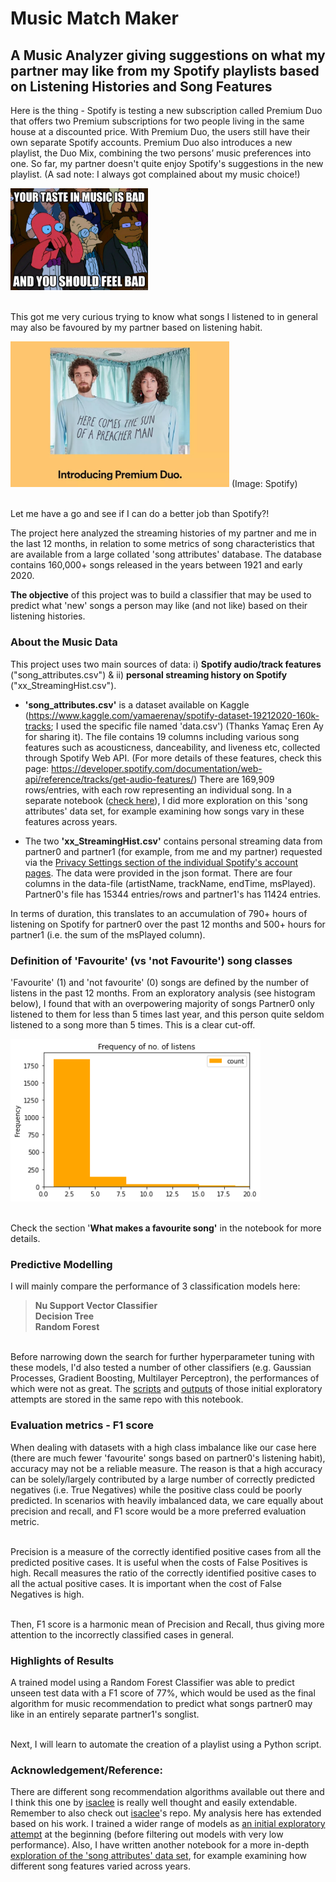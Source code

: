 # Music Match Maker
## A Music Analyzer giving suggestions on what my partner may like from my Spotify playlists based on Listening Histories and Song Features

Here is the thing - Spotify is testing a new subscription called Premium Duo that offers two Premium subscriptions for two people living in the same house at a discounted price. With Premium Duo, the users still have their own separate Spotify accounts. Premium Duo also introduces a new playlist, the Duo Mix, combining the two persons’ music preferences into one. So far, my partner doesn't quite enjoy Spotify's suggestions in the new playlist. (A sad note: I always got complained about my music choice!)   

<img src="img/badmusic.jpg" width="220">

<br>This got me very curious trying to know what songs I listened to in general may also be favoured by my partner based on listening habit. 

<img src="img/spotify_duo.jpg" width="350">
(Image: Spotify)

<br> Let me have a go and see if I can do a better job than Spotify?!

The project here analyzed the streaming histories of my partner and me in the last 12 months, in relation to some metrics of song characteristics that are available from a large collated 'song attributes' database. The database contains 160,000+ songs released in the years between 1921 and early 2020.

**The objective** of this project was to build a classifier that may be used to predict what 'new' songs a person may like (and not like) based on their listening histories. 


### About the Music Data
This project uses two main sources of data: i) **Spotify audio/track features** ("song_attributes.csv") & ii) **personal streaming history on Spotify** ("xx_StreamingHist.csv").

* **'song_attributes.csv'** is a dataset available on Kaggle (https://www.kaggle.com/yamaerenay/spotify-dataset-19212020-160k-tracks; I used the specific file named 'data.csv') (Thanks Yamaç Eren Ay for sharing it). The file contains 19 columns including various song features such as acousticness, danceability, and liveness etc, collected through Spotify Web API. (For more details of these features, check this page: https://developer.spotify.com/documentation/web-api/reference/tracks/get-audio-features/) There are 169,909 rows/entries, with each row representing an individual song. In a separate notebook ([check here](EDA_Song_Attributes_Exploration.ipynb)), I did more exploration on this 'song attributes' data set, for example examining how songs vary in these features across years.

* The two **'xx_StreamingHist.csv'** contains personal streaming data from partner0 and partner1 (for example, from me and my partner) requested via the <a href="https://support.spotify.com/us/article/data-rights-and-privacy-settings/"> Privacy Settings section of the individual Spotify's account pages</a>. The data were provided in the json format. There are four columns in the data-file (artistName, trackName, endTime, msPlayed). Partner0's file has 15344 entries/rows and partner1's has 11424 entries.

In terms of duration, this translates to an accumulation of 790+ hours of listening on Spotify for partner0 over the past 12 months and 500+ hours for partner1 (i.e. the sum of the msPlayed column).

### Definition of 'Favourite' (vs 'not Favourite') song classes     
'Favourite' (1) and 'not favourite' (0) songs are defined by the number of listens in the past 12 months. From an exploratory analysis (see histogram below), I found that with an overpowering majority of songs Partner0 only listened to them for less than 5 times last year, and this person quite seldom listened to a song more than 5 times. This is a clear cut-off.

<img src="img/favourite_hist.png" width="400">

<br>Check the section '**What makes a favourite song'** in the notebook for more details.

### Predictive Modelling
I will mainly compare the performance of 3 classification models here:

> **Nu Support Vector Classifier**     
  **Decision Tree**       
  **Random Forest**

<br>Before narrowing down the search for further hyperparameter tuning with these models, I'd also tested a number of other classifiers (e.g. Gaussian Processes, Gradient Boosting, Multilayer Perceptron), the performances of which were not as great. The [scripts](init_model_selection.py) and [outputs](init_outputs.txt) of those initial exploratory attempts are stored in the same repo with this notebook.

### Evaluation metrics - F1 score
When dealing with datasets with a high class imbalance like our case here (there are much fewer 'favourite' songs based on partner0's listening habit), accuracy may not be a reliable measure. The reason is that a high accuracy can be solely/largely contributed by a large number of correctly predicted negatives (i.e. True Negatives) while the positive class could be poorly predicted. In scenarios with heavily imbalanced data, we care equally about precision and recall, and F1 score would be a more preferred evaluation metric.

<br>Precision is a measure of the correctly identified positive cases from all the predicted positive cases. It is useful when the costs of False Positives is high. Recall measures the ratio of the correctly identified positive cases to all the actual positive cases. It is important when the cost of False Negatives is high.

<br>Then, F1 score is a harmonic mean of Precision and Recall, thus giving more attention to the incorrectly classified cases in general.

### Highlights of Results
A trained model using a Random Forest Classifier was able to predict unseen test data with a F1 score of 77%, which would be used as the final algorithm for music recommendation to predict what songs partner0 may like in an entirely separate partner1's songlist.

<br> Next, I will learn to automate the creation of a playlist using a Python script.

### Acknowledgement/Reference:
There are different song recommendation algorithms available out there and I think this one by <a href="https://github.com/isacmlee/song-recommender">isaclee</a> is really well thought and easily extendable. Remember to also check out <a href="https://github.com/isacmlee/song-recommender">isaclee</a>'s repo. My analysis here has extended based on his work. I trained a wider range of models as [an initial exploratory attempt](init_outputs.txt) at the beginning (before filtering out models with very low performance). Also, I have written another notebook for a more in-depth [exploration of the 'song attributes' data set](EDA_Song_Attributes_Exploration.ipynb), for example examining how different song features varied across years.
